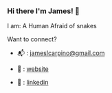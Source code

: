 ### Hi there I'm James! :wave:

I am:
A Human
Afraid of snakes

Want to connect?

  - :mailbox_with_mail: : [jameslcarpino@gmail.com](https://jameslcarpino@gmail.com)
  
  - :round_pushpin: : [website](https://www.jameslcarpino.com)
  
  - :link: : [linkedin](https://www.linkedin.com/in/jameslcarpino) 



